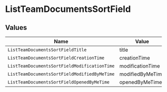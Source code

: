 # ListTeamDocumentsSortField


## Values

| Name                                         | Value                                        |
| -------------------------------------------- | -------------------------------------------- |
| `ListTeamDocumentsSortFieldTitle`            | title                                        |
| `ListTeamDocumentsSortFieldCreationTime`     | creationTime                                 |
| `ListTeamDocumentsSortFieldModificationTime` | modificationTime                             |
| `ListTeamDocumentsSortFieldModifiedByMeTime` | modifiedByMeTime                             |
| `ListTeamDocumentsSortFieldOpenedByMeTime`   | openedByMeTime                               |